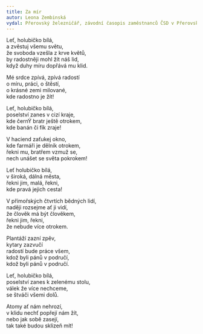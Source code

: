 ```yaml
---
title: Za mír
autor: Leona Zembinská
vydal: Přerovský železničář, závodní časopis zaměstnanců ČSD v Přerovském železničním uzlu, 1957
---
```



Leť, holubičko bílá,   
a zvěstuj všemu světu,  
že svoboda vzešla z krve květů,  
by radostněji mohl žít náš lid,  
když duhy míru dopřává mu klid.

Mé srdce zpívá, zpívá radostí   
o míru, práci, o štěstí,   
o krásné zemi milované,  
kde radostno je žít!

Leť, holubičko bílá,   
poselství zanes v cizí kraje,   
kde černÝ bratr ještě otrokem,  
kde banán či fík zraje!

V haciend zaťukej okno,  
kde farmáři je dělník otrokem,   
řekni mu, bratřem vzmuž se,   
nech unášet se světa pokrokem!

Leť holubičko bílá,   
v široká, dálná města,  
řekni jim, malá, řekni,  
kde pravá jejich cesta!

V přímořských čtvrtích bědných lidí,   
naději rozsejme ať ji vidí,   
že člověk má být člověkem,   
řekni jim, řekni,   
že nebude více otrokem.    

Plantáží zazní zpěv,  
kytary zazvučí    
radostí bude práce všem,  
kdož byli pánů v područí,  
kdož byli pánů v područí.  

Leť, holubičko bílá,   
poselství zanes k zelenému stolu,  
válek že více nechceme,  
se štváči všemi dolů.

Atomy ať nám nehrozí,  
v klidu nechť popřejí nám žít,  
nebo jak sobě zasejí,  
tak také budou sklizeň mít!

